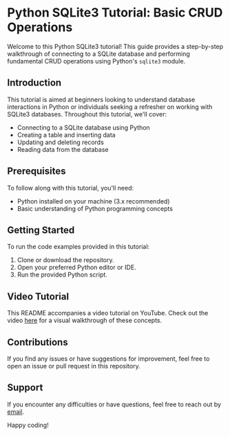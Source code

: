 # Python SQLite3 Tutorial: Basic CRUD Operations

Welcome to this Python SQLite3 tutorial! This guide provides a step-by-step walkthrough of connecting to a SQLite database and performing fundamental CRUD operations using Python's `sqlite3` module.

## Introduction

This tutorial is aimed at beginners looking to understand database interactions in Python or individuals seeking a refresher on working with SQLite3 databases. Throughout this tutorial, we'll cover:

- Connecting to a SQLite database using Python
- Creating a table and inserting data
- Updating and deleting records
- Reading data from the database

## Prerequisites

To follow along with this tutorial, you'll need:
- Python installed on your machine (3.x recommended)
- Basic understanding of Python programming concepts

## Getting Started

To run the code examples provided in this tutorial:
1. Clone or download the repository.
2. Open your preferred Python editor or IDE.
3. Run the provided Python script.

## Video Tutorial

This README accompanies a video tutorial on YouTube. Check out the video [here](<YouTube.com/@dkn4.hachers>) for a visual walkthrough of these concepts.

## Contributions

If you find any issues or have suggestions for improvement, feel free to open an issue or pull request in this repository.

## Support

If you encounter any difficulties or have questions, feel free to reach out by [email](mailto:my@email.com).

Happy coding!
